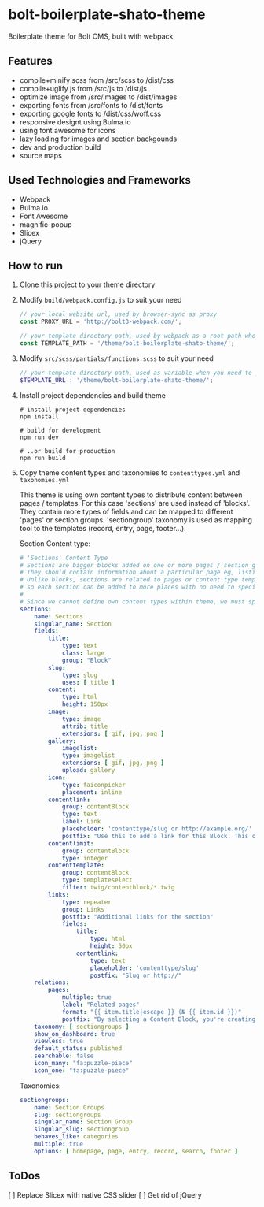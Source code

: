 # bolt-boilerplate-shato-theme
Boilerplate theme for Bolt CMS, built with webpack

## Features
- compile+minify scss from /src/scss to /dist/css
- compile+uglify js from /src/js to /dist/js
- optimize image from /src/images to /dist/images
- exporting fonts from /src/fonts to /dist/fonts
- exporting google fonts to /dist/css/woff.css
- responsive designt using Bulma.io
- using font awesome for icons
- lazy loading for images and section backgounds
- dev and production build
- source maps

## Used Technologies and Frameworks
- Webpack
- Bulma.io
- Font Awesome
- magnific-popup
- Slicex
- jQuery

## How to run

1. Clone this project to your theme directory

1. Modify `build/webpack.config.js` to suit your need 

    ```js
    // your local website url, used by browser-sync as proxy
    const PROXY_URL = 'http://bolt3-webpack.com/';  

    // your template directory path, used by webpack as a root path when transform relative path to absolute path in css loader
    const TEMPLATE_PATH = '/theme/bolt-boilerplate-shato-theme/'; 
    ```

1. Modify `src/scss/partials/functions.scss` to suit your need

    ```scss
    // your template directory path, used as variable when you need to produce absolute path of your assets
    $TEMPLATE_URL : '/theme/bolt-boilerplate-shato-theme/';
    ```

1. Install project dependencies and build theme

    ```
    # install project dependencies
    npm install 

    # build for development
    npm run dev

    # ..or build for production
    npm run build
    ```

1. Copy theme content types and taxonomies to `contenttypes.yml` and `taxonomies.yml`

    This theme is using own content types to distribute content between pages / templates. For this case 'sections' are used instead of 'blocks'. They contain more types of fields and can be mapped to different 'pages' or section groups. 'sectiongroup' taxonomy is used as mapping tool to the templates (record, entry, page, footer...).

    Section Content type:

    ```yml
    # 'Sections' Content Type
    # Sections are bigger blocks added on one or more pages / section groups mostly under the main content.
    # They should contain information about a particular page eg, listings of content, galleries...
    # Unlike blocks, sections are related to pages or content type templates (eg. recors, entries...)
    # so each section can be added to more places with no need to specifying in template itself.
    #
    # Since we cannot define own content types within theme, we must specify own content tyoe explicitely in contenttypes.yml.
    sections:
        name: Sections
        singular_name: Section
        fields:
            title:
                type: text
                class: large
                group: "Block"
            slug:
                type: slug
                uses: [ title ]
            content:
                type: html
                height: 150px
            image:
                type: image
                attrib: title
                extensions: [ gif, jpg, png ]
            gallery:
                imagelist:
                type: imagelist
                extensions: [ gif, jpg, png ]
                upload: gallery
            icon:
                type: faiconpicker
                placement: inline
            contentlink:
                group: contentBlock
                type: text
                label: Link
                placeholder: 'contenttype/slug or http://example.org/'
                postfix: "Use this to add a link for this Block. This could either be an 'internal' link like <tt>page/about</tt>, if you use a contenttype/slug combination. Otherwise use a proper URL, like `http://example.org`."
            contentlimit:
                group: contentBlock
                type: integer
            contenttemplate:
                group: contentBlock
                type: templateselect
                filter: twig/contentblock/*.twig
            links:
                type: repeater 
                group: Links
                postfix: "Additional links for the section"
                fields:
                    title:
                        type: html
                        height: 50px
                    contentlink:
                        type: text
                        placeholder: 'contenttype/slug'
                        postfix: "Slug or http://"
        relations:
            pages:
                multiple: true
                label: "Related pages"
                format: "{{ item.title|escape }} (№ {{ item.id }})"
                postfix: "By selecting a Content Block, you're creating a bi-directional relationship to that Content Block."
        taxonomy: [ sectiongroups ]
        show_on_dashboard: true
        viewless: true
        default_status: published
        searchable: false
        icon_many: "fa:puzzle-piece"
        icon_one: "fa:puzzle-piece"
    ```

    Taxonomies:

    ```yml
    sectiongroups:
        name: Section Groups
        slug: sectiongroups
        singular_name: Section Group
        singular_slug: sectiongroup
        behaves_like: categories
        multiple: true
        options: [ homepage, page, entry, record, search, footer ]
    ```

## ToDos

[ ] Replace Slicex with native CSS slider 
[ ] Get rid of jQuery
